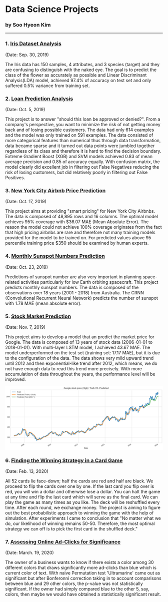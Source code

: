 # Data Science Projects 
### by Soo Hyeon Kim
---

### 1. [Iris Dataset Analysis](https://github.com/soo-pecialist/DS_Projects/blob/master/Iris_Dataset_Analysis.ipynb) 
 (Date: Sep. 30, 2019)

The Iris data has 150 samples, 4 attributes, and 3 species (target) and they are confusing to distinguish with the naked eye. The goal is to predict the class of the flower as accurately as possible and Linear Discriminant Analysis(LDA) model, achieved 97.4% of accuracy on test set and only suffered 0.5% variance from training set. 

### 2. [Loan Prediction Analysis](https://github.com/soo-pecialist/DS_Projects/blob/master/Loan_Prediction_Analysis.ipynb)
 (Date: Oct. 5, 2019)
 
This project is to answer "should this loan be approved or denied?". From a company's perspective, you want to minimize the risk of not getting money back and of losing possible customers. 
The data had only 614 examples and the model was only trained on 591 examples. The data consisted of more categorical features than numerical thus through data transformation, data became sparse and it turned out data points were jumbled together regardless of its class and therefore it is hard to find the decision boundary. 
Extreme Gradient Boost (XGB) and SVM models achieved 0.83 of mean average precision and 0.85 of accuracy equally. With confusion matrix, the model clearly did excellent job in filtering out False Negatives reducing the risk of losing customers, but did relatively poorly in filtering out False Positives. 

### 3. [New York City Airbnb Price Prediction](https://github.com/soo-pecialist/DS_Projects/blob/master/NY_AirBnB.ipynb)
  (Date: Oct. 17, 2019)

This project aims at providing "smart pricing" for New York City Airbnbs. The data is composed of 48,895 rows and 16 columns. The optimal model achieves 95% coverage with $36.07 MAE (Mean Absolute Error). The reason the model could not achieve 100% coverage originates from the fact that high pricing airbnbs are rare and therefore not many training models provided for the model to be trained on. For predicted values above 95 percentile training price $350 should be examined by human experts. 

### 4. [Monthly Sunspot Numbers Prediction](https://github.com/soo-pecialist/DS_Projects/blob/master/Sunspot.ipynb)
  (Date: Oct. 23, 2019)

Predictions of sunspot number are also very important in planning space-related activities particularly for low Earth orbiting spacecraft. This project predicts monthly sunspot numbers. The data is composed of the observations over 18 years (2001 - 2018) from Australia. The CRNN (Convolutional Recurrent Neural Network) predicts the number of sunspot with 1.78 MAE (mean absolute error). 

### 5. [Stock Market Prediction](https://github.com/soo-pecialist/DS_Projects/blob/master/DJIA_Google_Time_Series.ipynb)
  (Date: Nov. 7, 2019)

This project aims to develop a model that an predict the market price for Google. The data is composed of 13 years of stock data (2006-01-01 to 2018-01-01). With multi-layer LSTM model, I achieved 43.67 MAE. The model underperformed on the test set (training set: 17.17 MAE), but it is due to the configuration of the data. The data shows very mild upward trend until 2012 and then exponential-like trend after 2012, which means, we do not have enough data to read this trend more precisely. With more accumulation of data throughout the years, the performance level will be improved.

<img src="https://github.com/soo-pecialist/DS_Projects/blob/master/images/DJIA_google.png?raw=true" width=800 align="middle">

### 6. [Finding the Winning Strategy in a Card Game](https://github.com/soo-pecialist/DS_Projects/blob/master/Finding_The_Winning_Strategy_In_a_Card_Game.ipynb)
(Date: Feb. 13, 2020)

All 52 cards lie face-down; half the cards are red and half are black. We proceed to flip the cards over one by one. If the last card you flip over is red, you will win a dollar and otherwise lose a dollar. You can halt the game at any time and flip the last card which will serve as the final card. We can play the game as many times as you like. The deck will be reshuffled every time. After each round, we exchange money. The project is aiming to figure out the best probabilistic approach to winning the game with the help of simulation. After experiments I came to conclusion that "No matter what we do, our likelihood of winning remains 50-50. Therefore, the most optimal strategy we can off is to pick the first card in the shuffled deck."

### 7. [Assessing Online Ad-Clicks for Significance](https://github.com/soo-pecialist/DS_Projects/blob/master/Assessing_Online_Ad-Clicks_for_Significance.ipynb)
(Date: March. 19, 2020)

The owner of a business wants to know if there exists a color among 30 different colors that draws significantly more ad-clicks than blue which is current color of text. With naive Permutation test 'Ultramarine' came out as significant but after Bonferonni correction taking in to account comparisons between blue and 29 other colors, the p-value was not statistically significant. If the owner had simply compared blue to the other 5, say, colors, then maybe we would have obtained a statistically significant result.  


